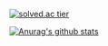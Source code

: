 [![solved.ac tier](http://mazassumnida.wtf/api/generate_badge?boj=9507ym)](https://solved.ac/9507ym)


[![Anurag's github stats](https://github-readme-stats.vercel.app/api?username=MarbinSpectrum)](https://github.com/anuraghazra/github-readme-stats)


